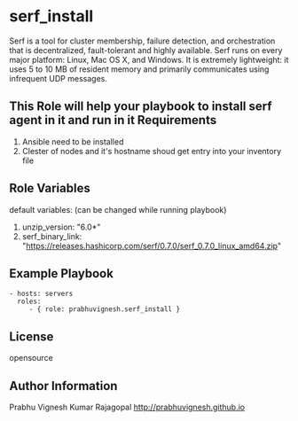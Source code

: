serf_install
=========

Serf is a tool for cluster membership, failure detection, and orchestration that is decentralized, fault-tolerant and highly available. Serf runs on every major platform: Linux, Mac OS X, and Windows. It is extremely lightweight: it uses 5 to 10 MB of resident memory and primarily communicates using infrequent UDP messages.

This Role will help your playbook to install serf agent in it and run in it
Requirements
------------

1. Ansible need to be installed
2. Clester of nodes and it's hostname shoud get entry into your inventory file

Role Variables
--------------
default variables: (can be changed while running playbook)

1. unzip_version: "6.0*"
2. serf_binary_link: "https://releases.hashicorp.com/serf/0.7.0/serf_0.7.0_linux_amd64.zip"

Example Playbook
----------------

    - hosts: servers
      roles:
         - { role: prabhuvignesh.serf_install }

License
-------

opensource

Author Information
------------------

Prabhu Vignesh Kumar Rajagopal
http://prabhuvignesh.github.io
